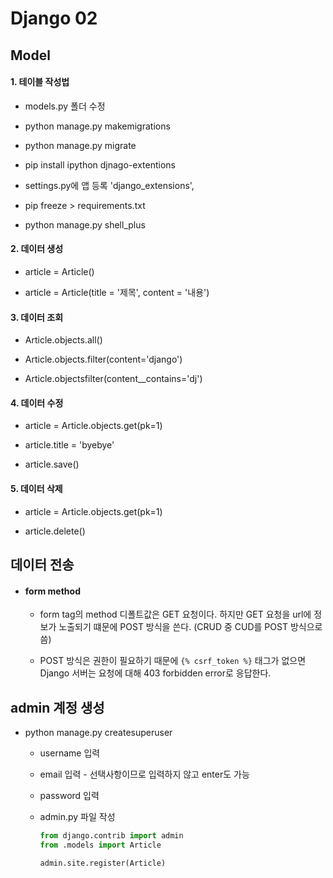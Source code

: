 # Django 02

## Model

#### 1. 테이블 작성법

- models.py 폴더 수정

- python manage.py makemigrations

- python manage.py migrate

- pip install ipython djnago-extentions

- settings.py에 앱 등록 'django_extensions',

- pip freeze > requirements.txt

- python manage.py shell_plus   

#### 2. 데이터 생성

- article = Article()

- article = Article(title = '제목', content = '내용')

#### 3. 데이터 조회

- Article.objects.all()

- Article.objects.filter(content='django')

- Article.objectsfilter(content__contains='dj')

#### 4. 데이터 수정

- article = Article.objects.get(pk=1)

- article.title = 'byebye'

- article.save()

#### 5. 데이터 삭제

- article = Article.objects.get(pk=1)

- article.delete()

## 데이터 전송

- #### form method
  
  - form tag의 method 디폴트값은 GET 요청이다. 하지만 GET 요청을 url에 정보가 노출되기 떄문에 POST 방식을 쓴다. (CRUD 중 CUD를 POST 방식으로 씀)
  
  - POST 방식은 권한이 필요하기 때문에 `{% csrf_token %}` 태그가 없으면 Django 서버는 요청에 대해 403 forbidden error로 응답한다.

## admin 계정 생성

- python manage.py createsuperuser
  
  - username 입력
  
  - email 입력 - 선택사항이므로 입력하지 않고 enter도 가능
  
  - password 입력
  
  - admin.py 파일 작성   
    
    ```python
    from django.contrib import admin
    from .models import Article
    
    admin.site.register(Article)
    ```
